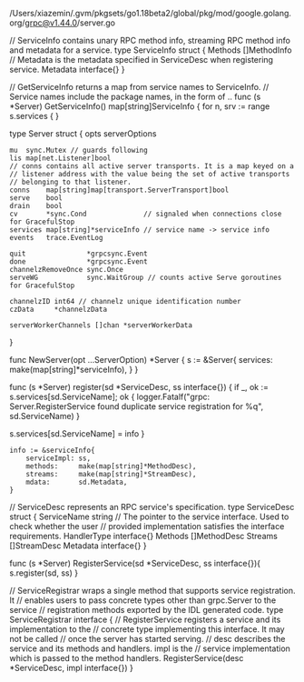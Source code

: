 /Users/xiazemin/.gvm/pkgsets/go1.18beta2/global/pkg/mod/google.golang.org/grpc@v1.44.0/server.go


// ServiceInfo contains unary RPC method info, streaming RPC method info and metadata for a service.
type ServiceInfo struct {
	Methods []MethodInfo
	// Metadata is the metadata specified in ServiceDesc when registering service.
	Metadata interface{}
}


// GetServiceInfo returns a map from service names to ServiceInfo.
// Service names include the package names, in the form of <package>.<service>.
func (s *Server) GetServiceInfo() map[string]ServiceInfo {
     for n, srv := range s.services {
}


type Server struct {
	opts serverOptions

	mu  sync.Mutex // guards following
	lis map[net.Listener]bool
	// conns contains all active server transports. It is a map keyed on a
	// listener address with the value being the set of active transports
	// belonging to that listener.
	conns    map[string]map[transport.ServerTransport]bool
	serve    bool
	drain    bool
	cv       *sync.Cond              // signaled when connections close for GracefulStop
	services map[string]*serviceInfo // service name -> service info
	events   trace.EventLog

	quit               *grpcsync.Event
	done               *grpcsync.Event
	channelzRemoveOnce sync.Once
	serveWG            sync.WaitGroup // counts active Serve goroutines for GracefulStop

	channelzID int64 // channelz unique identification number
	czData     *channelzData

	serverWorkerChannels []chan *serverWorkerData
}


func NewServer(opt ...ServerOption) *Server {
  s := &Server{
      services: make(map[string]*serviceInfo),
  }
}

func (s *Server) register(sd *ServiceDesc, ss interface{}) {
   if _, ok := s.services[sd.ServiceName]; ok {
		logger.Fatalf("grpc: Server.RegisterService found duplicate service registration for %q", sd.ServiceName)
	}
   
   s.services[sd.ServiceName] = info
}


	info := &serviceInfo{
		serviceImpl: ss,
		methods:     make(map[string]*MethodDesc),
		streams:     make(map[string]*StreamDesc),
		mdata:       sd.Metadata,
	}



// ServiceDesc represents an RPC service's specification.
type ServiceDesc struct {
	ServiceName string
	// The pointer to the service interface. Used to check whether the user
	// provided implementation satisfies the interface requirements.
	HandlerType interface{}
	Methods     []MethodDesc
	Streams     []StreamDesc
	Metadata    interface{}
}


func (s *Server) RegisterService(sd *ServiceDesc, ss interface{}){
    s.register(sd, ss)
}


// ServiceRegistrar wraps a single method that supports service registration. It
// enables users to pass concrete types other than grpc.Server to the service
// registration methods exported by the IDL generated code.
type ServiceRegistrar interface {
	// RegisterService registers a service and its implementation to the
	// concrete type implementing this interface.  It may not be called
	// once the server has started serving.
	// desc describes the service and its methods and handlers. impl is the
	// service implementation which is passed to the method handlers.
	RegisterService(desc *ServiceDesc, impl interface{})
}

